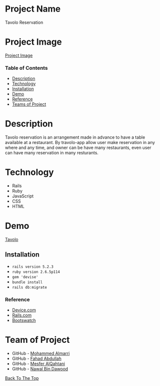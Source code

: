 
# Project Name
Tavolo Reservation

# Project Image
[Project Image]()

### Table of Contents
- [Description](#description)
- [Technology](#technology)
- [Installation](#installation)
- [Demo](https://tawla.herokuapp.com/)
- [Reference](#reference)
- [Teams of Project](#teams-of-project)

# Description
Tavolo reservation is an arrangement made in advance to have a table available at a restaurant. By travolo-app allow user make reservation in any where and any time, and owner can be have many restaurants, even user can have many reservation in many resturants.

# Technology
- Rails
- Ruby
- JavaScript
- CSS
- HTML


# Demo
[Tavolo](https://tawla.herokuapp.com/)
## Installation
- `rails version 5.2.3 `
- `ruby version 2.6.5p114`
- `gem 'devise'`
- `bundle install`
- `rails db:migrate`

### Reference
- [Device.com](https://github.com/plataformatec/devise)
- [Rails.com](https://guides.rubyonrails.org/v5.2/)
- [Bootswatch](https://bootswatch.com/)


# Team of Project

- GitHub - [Mohammed Almarri](https://github.com/almarrim)
- GitHub - [Fahad Abdullah](https://github.com/fahadaldawish)
- GitHub - [Mesfer AlQahtani](https://github.com/MNQ249)
- GitHub - [Nawal Bin Dawood](https://github.com/nawaldee21)

[Back To The Top](#Project-Name)
